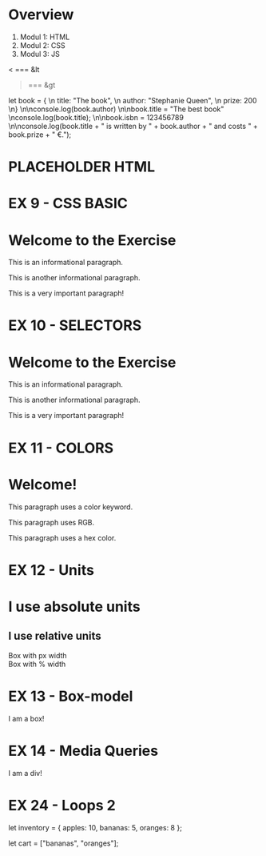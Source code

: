 # Overview

1. Modul 1: HTML
2. Modul 2: CSS
3. Modul 3: JS

< === &lt
> === &gt

let book = { \n    title: "The book", \n    author: "Stephanie Queen", \n    prize: 200 \n} \n\nconsole.log(book.author) \n\nbook.title = "The best book" \nconsole.log(book.title); \n\nbook.isbn = 123456789 \n\nconsole.log(book.title + " is written by " + book.author + " and costs " + book.prize + " €.");

# PLACEHOLDER HTML

# EX 9 - CSS BASIC

<!DOCTYPE html>
<head>
  <meta>
  <title>CSS Practice</title>
</head>
<body>
  <h1>Welcome to the Exercise</h1>
  <p class="info">This is an informational paragraph.</p>
  <p class="info">This is another informational paragraph.</p>
  <p id="important">This is a very important paragraph!</p>
</body>
</html>


# EX 10 - SELECTORS

<!DOCTYPE html>
<head>
  <meta>
  <title>CSS Practice</title>
  <style>
    /* Write your code here */
  </style>
</head>
<body>
  <h1>Welcome to the Exercise</h1>
  <p class="info">This is an informational paragraph.</p>
  <p class="info">This is another informational paragraph.</p>
  <p id="important">This is a very important paragraph!</p>
</body>
</html>

# EX 11 - COLORS

<!DOCTYPE html>
  <title>Color Practice</title>
  <style>
    /* Write your color styles here */
  </style>
</head>
<body>
  <h1 class="title">Welcome!</h1>
  <p class="keyword">This paragraph uses a color keyword.</p>
  <p class="rgb">This paragraph uses RGB.</p>
  <p class="hex">This paragraph uses a hex color.</p>
</body>
</html>

# EX 12 - Units

<!DOCTYPE html>
<html>
<head>
  <title>CSS Units Practice</title>
  <style>
    /* Write your styles here */
  </style>
</head>
<body>
  <h1 class="absolute-heading">I use absolute units</h1>
  <h2 class="relative-heading">I use relative units</h2>

  <div class="box-absolute">Box with px width</div>
  <div class="box-relative">Box with % width</div>
</body>
</html>

# EX 13 - Box-model

<!DOCTYPE html>
<html>
<head>
  <title>Box Model Practice</title>
  <style>
    /* Write your CSS here */
  </style>
</head>
<body>
  <div class="box">I am a box!</div>
</body>
</html>

# EX 14 - Media Queries

<!DOCTYPE html>
<html>
<head>
  <title>Media Queries Practice</title>
  <style>
    /* Write your CSS here */
  </style>
</head>
<body>
  <div>I am a div!</div>
</body>
</html>

# EX 24 - Loops 2

let inventory = {
  apples: 10,
  bananas: 5,
  oranges: 8
};

let cart = ["bananas", "oranges"];
